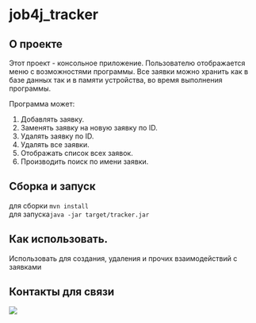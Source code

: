 # job4j_tracker

## О проекте

Этот проект - консольное приложение. Пользователю отображается меню с возможностями программы. Все заявки можно хранить
как в базе данных так и в памяти устройства, во время выполнения программы.

Программа может:

1. Добавлять заявку.
2. Заменять заявку на новую заявку по ID.
3. Удалять заявку по ID.
4. Удалять все заявки.
4. Отображать список всех заявок.
5. Производить поиск по имени заявки.

## Сборка и запуск<br>
для сборки `mvn install`<br>
для запуска`java -jar target/tracker.jar`

## Как использовать.<br>
Использовать для создания, удаления и прочих взаимодействий с заявками

## Контакты для связи<br>
<a href="https://t.me/OvercomingJunk" target="blank"><img src="https://img.icons8.com/clouds/50/000000/telegram-app.png"/></a>
